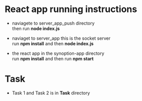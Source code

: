 # React app running instructions
 - naviagete to server_app_push directory <br/>
 then run <b>node index.js</b>
 
 - naviaget to server_app this is the socket server <br/>
 run <b>npm install</b> and then <b>node index.js</b>
 
  - the react app in the synoption-app directory<br/>
  run <b>npm install</b> and then run <b>npm start</b>
 
 
 # Task 
  - Task 1 and Task 2 is in <b>Task</b> directory
 
 
 
 
